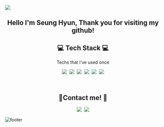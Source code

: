 
<!--
**kaily22/kaily22** is a ✨ _special_ ✨ repository because its `README.md` (this file) appears on your GitHub profile.

Here are some ideas to get you started:

- 🔭 I’m currently working on ...
- 🌱 I’m currently learning ...
- 👯 I’m looking to collaborate on ...
- 🤔 I’m looking for help with ...
- 💬 Ask me about ...
- 📫 How to reach me: ...
- 😄 Pronouns: ...
- ⚡ Fun fact: ...
-->

<img src="https://capsule-render.vercel.app/api?type=shark&height=300&color=gradient&section=header&text='Welcome to my github!&fontSize=60&animation=fadeIn& $" /></a>
<h2 align = "center"> <b>Hello I'm Seung Hyun, Thank you for visiting my github!</b></h2>
<h2 align="center"> 💻 Tech Stack 💻 </h2> 
<p align="center"> Techs that I've used once </p>
<p align="center">
<img src="https://img.shields.io/badge/Java-007396?style=flat-square&logo=Java&logoColor=white"/></a>&nbsp
<img src="https://img.shields.io/badge/JavaScript-F7DF1E?style=flat-square&logo=JavaScript&logoColor=white"/></a>&nbsp
<img src="https://img.shields.io/badge/HTML5-E34F26?style=flat-square&logo=HTML5&logoColor=white"/></a>&nbsp
<img src="https://img.shields.io/badge/Oracle-F80000?style=flat-square&logo=Java&logoColor=white"/></a>&nbsp
<img src="https://img.shields.io/badge/CSS3-1572B6?style=flat-square&logo=Java&logoColor=white"/></a>&nbsp
<img src="https://img.shields.io/badge/JQuery-0769AD?style=flat-square&logo=Java&logoColor=white"/></a>
</p>
</br>
<h2 align="center"><b> 💞Contact me! 💞 </b></h2>
<p align="center">
<a href="https://www.instagram.com/kaily_yy/"><img src="https://img.shields.io/badge/Instagram-E4405F?style=flat-square&logo=Instagram&logoColor=white"/></a>&nbsp
<img src="https://img.shields.io/badge/Gmail-EA4335?style=flat-square&logo=Gmail&logoColor=white"/></a></p>
<img src="https://capsule-render.vercel.app/api?type=shark&height=200&color=gradient&section=footer"alt="footer"/>
 
